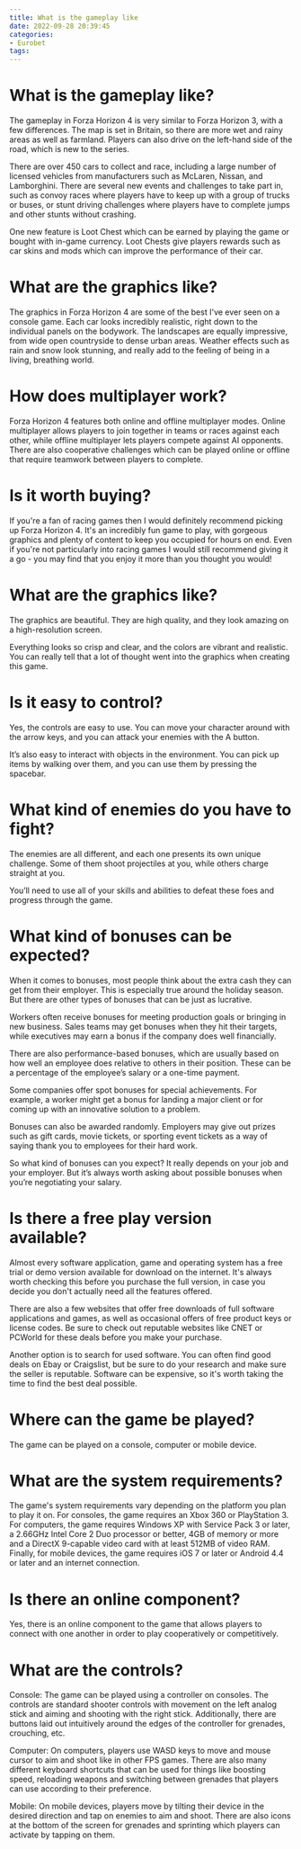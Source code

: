 ```yaml
---
title: What is the gameplay like
date: 2022-09-28 20:39:45
categories:
- Eurobet
tags:
---
```



#  What is the gameplay like?

The gameplay in Forza Horizon 4 is very similar to Forza Horizon 3, with a few differences. The map is set in Britain, so there are more wet and rainy areas as well as farmland. Players can also drive on the left-hand side of the road, which is new to the series. 

There are over 450 cars to collect and race, including a large number of licensed vehicles from manufacturers such as McLaren, Nissan, and Lamborghini. There are several new events and challenges to take part in, such as convoy races where players have to keep up with a group of trucks or buses, or stunt driving challenges where players have to complete jumps and other stunts without crashing. 

One new feature is Loot Chest which can be earned by playing the game or bought with in-game currency. Loot Chests give players rewards such as car skins and mods which can improve the performance of their car. 

# What are the graphics like?

The graphics in Forza Horizon 4 are some of the best I've ever seen on a console game. Each car looks incredibly realistic, right down to the individual panels on the bodywork. The landscapes are equally impressive, from wide open countryside to dense urban areas. Weather effects such as rain and snow look stunning, and really add to the feeling of being in a living, breathing world. 

# How does multiplayer work?

Forza Horizon 4 features both online and offline multiplayer modes. Online multiplayer allows players to join together in teams or races against each other, while offline multiplayer lets players compete against AI opponents. There are also cooperative challenges which can be played online or offline that require teamwork between players to complete. 

 # Is it worth buying?

If you're a fan of racing games then I would definitely recommend picking up Forza Horizon 4. It's an incredibly fun game to play, with gorgeous graphics and plenty of content to keep you occupied for hours on end. Even if you're not particularly into racing games I would still recommend giving it a go - you may find that you enjoy it more than you thought you would!

#  What are the graphics like?

The graphics are beautiful. They are high quality, and they look amazing on a high-resolution screen.

Everything looks so crisp and clear, and the colors are vibrant and realistic. You can really tell that a lot of thought went into the graphics when creating this game.

# Is it easy to control?

Yes, the controls are easy to use. You can move your character around with the arrow keys, and you can attack your enemies with the A button.

It’s also easy to interact with objects in the environment. You can pick up items by walking over them, and you can use them by pressing the spacebar.

# What kind of enemies do you have to fight?

The enemies are all different, and each one presents its own unique challenge. Some of them shoot projectiles at you, while others charge straight at you.

You’ll need to use all of your skills and abilities to defeat these foes and progress through the game.

#  What kind of bonuses can be expected?

When it comes to bonuses, most people think about the extra cash they can get from their employer. This is especially true around the holiday season. But there are other types of bonuses that can be just as lucrative.

Workers often receive bonuses for meeting production goals or bringing in new business. Sales teams may get bonuses when they hit their targets, while executives may earn a bonus if the company does well financially.

There are also performance-based bonuses, which are usually based on how well an employee does relative to others in their position. These can be a percentage of the employee’s salary or a one-time payment.

Some companies offer spot bonuses for special achievements. For example, a worker might get a bonus for landing a major client or for coming up with an innovative solution to a problem.

Bonuses can also be awarded randomly. Employers may give out prizes such as gift cards, movie tickets, or sporting event tickets as a way of saying thank you to employees for their hard work.

So what kind of bonuses can you expect? It really depends on your job and your employer. But it’s always worth asking about possible bonuses when you’re negotiating your salary.

#  Is there a free play version available?

Almost every software application, game and operating system has a free trial or demo version available for download on the internet. It's always worth checking this before you purchase the full version, in case you decide you don't actually need all the features offered.

There are also a few websites that offer free downloads of full software applications and games, as well as occasional offers of free product keys or license codes. Be sure to check out reputable websites like CNET or PCWorld for these deals before you make your purchase.

Another option is to search for used software. You can often find good deals on Ebay or Craigslist, but be sure to do your research and make sure the seller is reputable. Software can be expensive, so it's worth taking the time to find the best deal possible.

#  Where can the game be played?

The game can be played on a console, computer or mobile device.

# What are the system requirements?

The game's system requirements vary depending on the platform you plan to play it on. For consoles, the game requires an Xbox 360 or PlayStation 3. For computers, the game requires Windows XP with Service Pack 3 or later, a 2.66GHz Intel Core 2 Duo processor or better, 4GB of memory or more and a DirectX 9-capable video card with at least 512MB of video RAM. Finally, for mobile devices, the game requires iOS 7 or later or Android 4.4 or later and an internet connection.

# Is there an online component?

Yes, there is an online component to the game that allows players to connect with one another in order to play cooperatively or competitively.

# What are the controls?

Console: The game can be played using a controller on consoles. The controls are standard shooter controls with movement on the left analog stick and aiming and shooting with the right stick. Additionally, there are buttons laid out intuitively around the edges of the controller for grenades, crouching, etc.

Computer: On computers, players use WASD keys to move and mouse cursor to aim and shoot like in other FPS games. There are also many different keyboard shortcuts that can be used for things like boosting speed, reloading weapons and switching between grenades that players can use according to their preference.

Mobile: On mobile devices, players move by tilting their device in the desired direction and tap on enemies to aim and shoot. There are also icons at the bottom of the screen for grenades and sprinting which players can activate by tapping on them.